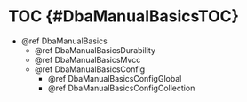 TOC {#DbaManualBasicsTOC}
=========================

- @ref DbaManualBasics
  - @ref DbaManualBasicsDurability
  - @ref DbaManualBasicsMvcc
  - @ref DbaManualBasicsConfig
    - @ref DbaManualBasicsConfigGlobal
    - @ref DbaManualBasicsConfigCollection
